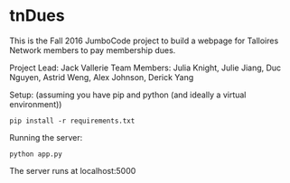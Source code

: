 # tnDues

This is the Fall 2016 JumboCode project to build a webpage for Talloires Network members
to pay membership dues.

Project Lead: Jack Vallerie
Team Members: Julia Knight, Julie Jiang, Duc Nguyen, Astrid Weng, 
              Alex Johnson, Derick Yang


Setup: (assuming you have pip and python (and ideally a virtual environment))
```
pip install -r requirements.txt
```

Running the server:
```
python app.py
```
The server runs at localhost:5000
